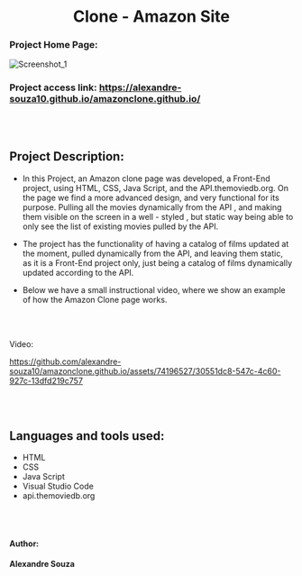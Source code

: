 <h1 align="center"> Clone - Amazon Site </h1>

### Project Home Page: 
![Screenshot_1](https://github.com/alexandre-souza10/amazonclone.github.io/assets/74196527/a31e80ab-2ffb-453b-9379-6ecfdd7cccc6)

### Project access link: https://alexandre-souza10.github.io/amazonclone.github.io/

<br></br>

## Project Description:
- In this Project, an Amazon clone page was developed, a Front-End project, using HTML, CSS, Java Script, and the API.themoviedb.org. On the page we find
a more advanced design, and very functional for its purpose. Pulling all the movies dynamically from the API , and making them visible on the screen in a well - styled , but static way
being able to only see the list of existing movies pulled by the API.

- The project has the functionality of having a catalog of films updated at the moment, pulled dynamically from the API, and leaving them static, as it is a Front-End project only,
just being a catalog of films dynamically updated according to the API.

- Below we have a small instructional video, where we show an example of how the Amazon Clone page works.

<br></br>

Video:

https://github.com/alexandre-souza10/amazonclone.github.io/assets/74196527/30551dc8-547c-4c60-927c-13dfd219c757


<br></br>

## Languages ​​and tools used:
- HTML
- CSS
- Java Script
- Visual Studio Code
- api.themoviedb.org

<br></br>

#### Author: 
**Alexandre Souza**
